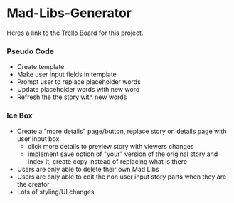 # Mad-Libs-Generator

Heres a link to the [Trello Board](https://trello.com/b/1KZ9eMuZ/unit-4) for this project.

### __Pseudo Code__ ###
* Create template
* Make user input fields in template
* Prompt user to replace placeholder words
* Update placeholder words with new word
* Refresh the the story with new words

### __Ice Box__ ###
* Create a "more details" page/button, replace story on details page with user input box
  * click more details to preview story with viewers changes
  * implement save option of "your" version of the original story and index it, create copy instead of replacing what is there
* Users are only able to delete their own Mad Libs
* Users are only able to edit the non user input story parts when they are the creator
* Lots of styling/UI changes